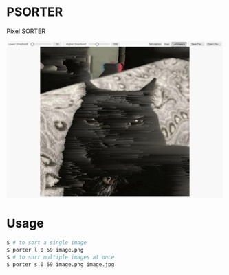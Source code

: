 # PSORTER
Pixel SORTER

![preview](./preview.png)

# Usage
```sh
$ # to sort a single image
$ porter l 0 69 image.png
$ # to sort multiple images at once
$ porter s 0 69 image.png image.jpg
```
